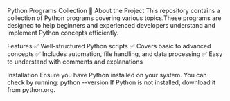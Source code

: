 Python Programs Collection 🐍
About the Project
This repository contains a collection of Python programs covering various topics.These programs are designed to help beginners and experienced developers understand and implement Python concepts efficiently.

Features
✅ Well-structured Python scripts
✅ Covers basic to advanced concepts
✅ Includes automation, file handling, and data processing
✅ Easy to understand with comments and explanations

Installation
Ensure you have Python installed on your system. You can check by running:
python --version
If Python is not installed, download it from python.org.

